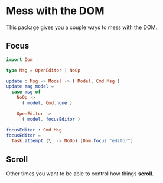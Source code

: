 # Mess with the DOM

This package gives you a couple ways to mess with the DOM.


## Focus

```elm
import Dom

type Msg = OpenEditor | NoOp

update : Msg -> Model -> ( Model, Cmd Msg )
update msg model =
  case msg of
  	NoOp ->
  	  ( model, Cmd.none )

    OpenEditor ->
      ( model, focusEditor )

focusEditor : Cmd Msg
focusEditor =
  Task.attempt (\_ -> NoOp) (Dom.focus "editor")
```


## Scroll

Other times you want to be able to control how things **scroll**.
